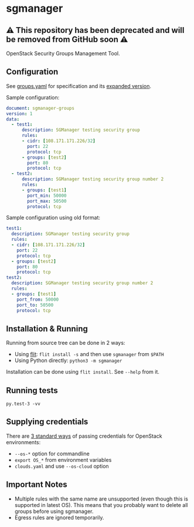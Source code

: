 # sgmanager

## :warning: This repository has been deprecated and will be removed from GitHub soon :warning:

OpenStack Security Groups Management Tool.

## Configuration

See [groups.yaml](examples/groups.yaml) for specification
and its [expanded version](examples/groups.expanded.yaml).

Sample configuration:

```yaml
document: sgmanager-groups
version: 1
data:
  - test1:
      description: SGManager testing security group
      rules:
      - cidr: [108.171.171.226/32]
        port: 22
        protocol: tcp
      - groups: [test2]
        port: 80
        protocol: tcp
  - test2:
      description: SGManager testing security group number 2
      rules:
      - groups: [test1]
        port_min: 50000
        port_max: 50500
        protocol: tcp
```

Sample configuration using old format:

```yaml
test1:
  description: SGManager testing security group
  rules:
  - cidr: [108.171.171.226/32]
    port: 22
    protocol: tcp
  - groups: [test2]
    port: 80
    protocol: tcp
test2:
  description: SGManager testing security group number 2
  rules:
  - groups: [test1]
    port_from: 50000
    port_to: 50500
    protocol: tcp
```

## Installation & Running

Running from source tree can be done in 2 ways:

* Using [flit](https://flit.readthedocs.io): `flit install -s` and then use `sgmanager` from `$PATH`
* Using Python directly: `python3 -m sgmanager`

Installation can be done using `flit install`. See `--help` from it.

## Running tests

`py.test-3 -vv`

## Supplying credentials

There are [3 standard ways](https://docs.openstack.org/openstacksdk/latest/user/config/configuration.html)
of passing credentials for OpenStack environments:

* `--os-*` option for commandline
* `export OS_*` from environment variables
* `clouds.yaml` and use `--os-cloud` option

## Important Notes

- Multiple rules with the same name are unsupported
  (even though this is supported in latest OS).
  This means that you probably want to delete all groups
  before using sgmanager.
- Egress rules are ignored temporarily.
